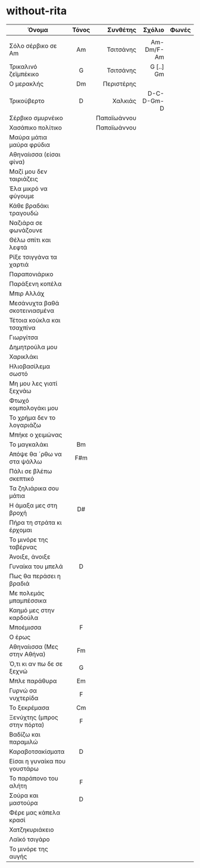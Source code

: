 # without-rita


| Όνομα                 | Τόνος           | Συνθέτης | Σχόλιο | Φωνές |
| -------------         |:-------------:| -----:| -----:|-----:|
|             | |  |||||
| Σόλο σέρβικο σε Am        | Am | Τσιτσάνης    | Am-Dm/F-Am    |||
| Τρικαλινό ζεϊμπέκικο      | G  | Τσιτσάνης    | G [..] Gm     |||
| Ο μερακλής                | Dm | Περιστέρης   |      |||
| Τρικούβερτο               | D  | Χαλκιάς      | D-C-D-Gm-D    |||
| Σέρβικο σμυρνέικο         |    | Παπαϊωάννου  |      |||
| Χασάπικο πολίτικο         |    | Παπαϊωάννου  |      |||
| Μαύρα μάτια μαύρα φρύδια  |    |              |      ||Γ|
| Αθηναίισσα (είσαι φίνα)   |    |              |      ||Μ-Γ|
| Μαζί μου δεν ταιριάζεις   |    |              |      ||Γ|
| Έλα μικρό να φύγουμε      |    |              |      ||Μ-Γ|
| Κάθε βραδάκι τραγουδώ     |    |              |      ||Γ-Μ|
| Ναζιάρα σε φωνάζουνε      |    |              |      ||Γ|
| Θέλω σπίτι και λεφτά      |    |              |      ||Μ|
| Ρίξε τσιγγάνα τα χαρτιά   |    |              |      ||Γ|
| Παραπονιάρικο             |    |              |      ||Μ-Γ|
| Παράξενη κοπέλα           |    |              |      ||Μ-Γ|
| Μπιρ Αλλάχ                |    |              |      ||Γ|
| Μεσάνυχτα βαθά σκοτεινιασμένα| |              |      ||Μ-Γ|
| Τέτοια κούκλα και τσαχπίνα|    |              |      |||
| Γιωργίτσα                 |    |              |      |||
| Δημητρούλα μου            |    |              |      |||
| Χαρικλάκι                 |    |              |      |||
| Ηλιοβασίλεμα σωστό        |    |              |      ||Μ-Γ|
| Μη μου λες γιατί ξεχνάω   |    |              |      ||Μ-Γ|
| Φτωχό κομπολογάκι μου     |    |              |      ||Μ-Γ|
| Το χρήμα δεν το λογαριάζω |    |              |      ||Μ-Γ|
| Μπήκε ο χειμώνας          |    |              |      ||Γ|
| Το μαγκαλάκι              | Bm |              |      ||Γ|
| Απόψε θα ´ρθω να στα ψάλλω| F#m|              |      ||Μ-Γ|
| Πάλι σε βλέπω σκεπτικό    |    |              |      ||Μ-Γ|
| Τα ζηλιάρικα σου μάτια    |    |              |      ||Γ|
| Η άμαξα μες στη βροχή     | D# |              |      ||Γ|
| Πήρα τη στράτα κι έρχομαι |    |              |      |||
| Το μινόρε της ταβέρνας    |    |              |      |||
| Άνοιξε, άνοιξε            |    |              |      ||Γ|
| Γυναίκα του μπελά         | D  |              |      ||Γ|
| Πως θα περάσει η βραδιά   |    |              |      ||Γ|
| Με πολεμάς μπαμπέσσικα    |    |              |      ||Μ|
| Καημό μες στην καρδούλα   |    |              |      ||Μ|
| Μποέμισσα                 | F  |              |      ||Γ|
| Ο έρως                    |    |              |      ||Μ|
| Αθηναίισσα (Μες στην Αθήνα)| Fm|              |      ||Γ|
| Ό,τι κι αν πω δε σε ξεχνώ | G  |              |      ||Μ-Γ|
| Μπλε παράθυρα             | Em |              |      ||Γ|
| Γυρνώ σα νυχτερίδα        | F  |              |      ||Μ|
| Το ξεκρέμασα              | Cm |              |      ||Γ|
| Ξενύχτης (μπρος στην πόρτα)|F  |              |      ||Μ|
| Βαδίζω και παραμιλώ       |    |              |      ||Μ-Γ|
| Καραβοτσακίσματα          | D  |              |      ||Μ-Γ|
| Είσαι η γυναίκα που γουστάρω|  |              |      ||Μ|
| Το παράπονο του αλήτη     | F  |              |      ||Μ-Γ|
| Σούρα και μαστούρα        | D  |              |      ||Γ|
| Φέρε μας κάπελα κρασί     |    |              |      ||Μ|
| Χατζηκυριάκειο            |    |              |      ||Μ-Γ|
| Λαϊκό τσιγάρο             |    |              |      |||
| Το μινόρε της αυγής       |    |              |      ||Γ-Μ|
